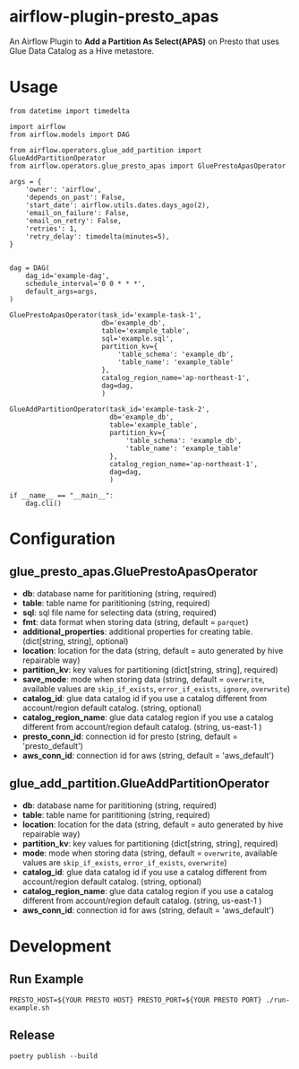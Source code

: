airflow-plugin-presto_apas
==========================

An Airflow Plugin to **Add a Partition As Select(APAS)** on Presto that uses Glue Data Catalog as a Hive metastore.

# Usage

```
from datetime import timedelta

import airflow
from airflow.models import DAG

from airflow.operators.glue_add_partition import GlueAddPartitionOperator
from airflow.operators.glue_presto_apas import GluePrestoApasOperator

args = {
    'owner': 'airflow',
    'depends_on_past': False,
    'start_date': airflow.utils.dates.days_ago(2),
    'email_on_failure': False,
    'email_on_retry': False,
    'retries': 1,
    'retry_delay': timedelta(minutes=5),
}


dag = DAG(
    dag_id='example-dag',
    schedule_interval='0 0 * * *',
    default_args=args,
)

GluePrestoApasOperator(task_id='example-task-1',
                       db='example_db',
                       table='example_table',
                       sql='example.sql',
                       partition_kv={
                           'table_schema': 'example_db',
                           'table_name': 'example_table'
                       },
                       catalog_region_name='ap-northeast-1',
                       dag=dag,
                       )

GlueAddPartitionOperator(task_id='example-task-2',
                         db='example_db',
                         table='example_table',
                         partition_kv={
                             'table_schema': 'example_db',
                             'table_name': 'example_table'
                         },
                         catalog_region_name='ap-northeast-1',
                         dag=dag,
                         )

if __name__ == "__main__":
    dag.cli()
```

# Configuration

## glue_presto_apas.GluePrestoApasOperator

- **db**: database name for parititioning (string, required)
- **table**: table name for parititioning (string, required)
- **sql**: sql file name for selecting data (string, required)
- **fmt**: data format when storing data (string, default = `parquet`)
- **additional_properties**: additional properties for creating table. (dict[string, string], optional)
- **location**: location for the data (string, default = auto generated by hive repairable way)
- **partition_kv**: key values for partitioning (dict[string, string], required)
- **save_mode**: mode when storing data (string, default = `overwrite`, available values are `skip_if_exists`, `error_if_exists`, `ignore`, `overwrite`)
- **catalog_id**: glue data catalog id if you use a catalog different from account/region default catalog. (string, optional)
- **catalog_region_name**: glue data catalog region if you use a catalog different from account/region default catalog. (string, us-east-1 )
- **presto_conn_id**: connection id for presto (string, default = 'presto_default')
- **aws_conn_id**: connection id for aws (string, default = 'aws_default')

## glue_add_partition.GlueAddPartitionOperator

- **db**: database name for parititioning (string, required)
- **table**: table name for parititioning (string, required)
- **location**: location for the data (string, default = auto generated by hive repairable way)
- **partition_kv**: key values for partitioning (dict[string, string], required)
- **mode**: mode when storing data (string, default = `overwrite`, available values are `skip_if_exists`, `error_if_exists`, `overwrite`)
- **catalog_id**: glue data catalog id if you use a catalog different from account/region default catalog. (string, optional)
- **catalog_region_name**: glue data catalog region if you use a catalog different from account/region default catalog. (string, us-east-1 )
- **aws_conn_id**: connection id for aws (string, default = 'aws_default')

# Development

## Run Example

```
PRESTO_HOST=${YOUR PRESTO HOST} PRESTO_PORT=${YOUR PRESTO PORT} ./run-example.sh
```

## Release

```
poetry publish --build
```
